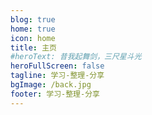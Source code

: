 ```yaml
---
blog: true
home: true
icon: home
title: 主页
#heroText: 昔我起舞剑，三尺星斗光
heroFullScreen: false
tagline: 学习-整理-分享
bgImage: /back.jpg
footer: 学习-整理-分享
---
```


